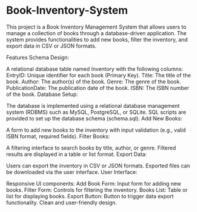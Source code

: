 # Book-Inventory-System

This project is a Book Inventory Management System that allows users to manage a collection of books through a database-driven application. The system provides functionalities to add new books, filter the inventory, and export data in CSV or JSON formats.

Features
Schema Design:

A relational database table named Inventory with the following columns:
EntryID: Unique identifier for each book (Primary Key).
Title: The title of the book.
Author: The author(s) of the book.
Genre: The genre of the book.
PublicationDate: The publication date of the book.
ISBN: The ISBN number of the book.
Database Setup:

The database is implemented using a relational database management system (RDBMS) such as MySQL, PostgreSQL, or SQLite.
SQL scripts are provided to set up the database schema (schema.sql).
Add New Books:

A form to add new books to the inventory with input validation (e.g., valid ISBN format, required fields).
Filter Books:

A filtering interface to search books by title, author, or genre.
Filtered results are displayed in a table or list format.
Export Data:

Users can export the inventory in CSV or JSON formats.
Exported files can be downloaded via the user interface.
User Interface:

Responsive UI components:
Add Book Form: Input form for adding new books.
Filter Form: Controls for filtering the inventory.
Books List: Table or list for displaying books.
Export Button: Button to trigger data export functionality.
Clean and user-friendly design.
